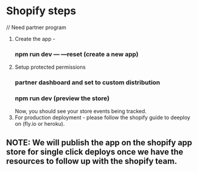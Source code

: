 
# Shopify steps

// Need partner program
1. Create the app -
   ### npm run dev — —reset (create a new app)
2. Setup protected permissions
   ### partner dashboard and set to custom distribution
   ### npm run dev (preview the store)
   Now, you should see your store events being tracked.
3. For production deployment - please follow the shopify guide to deeploy on (fly.io or heroku).


## NOTE: We will publish the app on the shopify app store for single click deploys once we have the resources to follow up with the shopify team.

